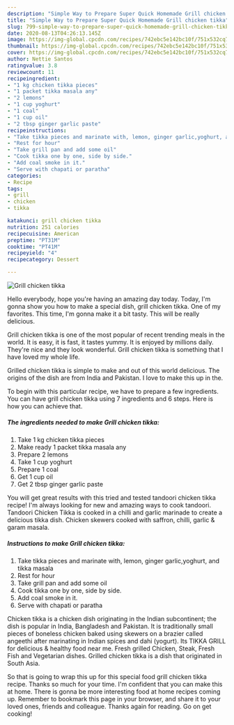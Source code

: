 ```yaml
---
description: "Simple Way to Prepare Super Quick Homemade Grill chicken tikka"
title: "Simple Way to Prepare Super Quick Homemade Grill chicken tikka"
slug: 799-simple-way-to-prepare-super-quick-homemade-grill-chicken-tikka
date: 2020-08-13T04:26:13.145Z
image: https://img-global.cpcdn.com/recipes/742ebc5e142bc10f/751x532cq70/grill-chicken-tikka-recipe-main-photo.jpg
thumbnail: https://img-global.cpcdn.com/recipes/742ebc5e142bc10f/751x532cq70/grill-chicken-tikka-recipe-main-photo.jpg
cover: https://img-global.cpcdn.com/recipes/742ebc5e142bc10f/751x532cq70/grill-chicken-tikka-recipe-main-photo.jpg
author: Nettie Santos
ratingvalue: 3.8
reviewcount: 11
recipeingredient:
- "1 kg chicken tikka pieces"
- "1 packet tikka masala any"
- "2 lemons"
- "1 cup yoghurt"
- "1 coal"
- "1 cup oil"
- "2 tbsp ginger garlic paste"
recipeinstructions:
- "Take tikka pieces and marinate with, lemon, ginger garlic,yoghurt, and tikka masala"
- "Rest for hour"
- "Take grill pan and add some oil"
- "Cook tikka one by one, side by side."
- "Add coal smoke in it."
- "Serve with chapati or paratha"
categories:
- Recipe
tags:
- grill
- chicken
- tikka

katakunci: grill chicken tikka 
nutrition: 251 calories
recipecuisine: American
preptime: "PT31M"
cooktime: "PT41M"
recipeyield: "4"
recipecategory: Dessert

---
```



![Grill chicken tikka](https://img-global.cpcdn.com/recipes/742ebc5e142bc10f/751x532cq70/grill-chicken-tikka-recipe-main-photo.jpg)

Hello everybody, hope you're having an amazing day today. Today, I'm gonna show you how to make a special dish, grill chicken tikka. One of my favorites. This time, I'm gonna make it a bit tasty. This will be really delicious.

Grill chicken tikka is one of the most popular of recent trending meals in the world. It is easy, it is fast, it tastes yummy. It is enjoyed by millions daily. They're nice and they look wonderful. Grill chicken tikka is something that I have loved my whole life.

Grilled chicken tikka is simple to make and out of this world delicious. The origins of the dish are from India and Pakistan. I love to make this up in the.


To begin with this particular recipe, we have to prepare a few ingredients. You can have grill chicken tikka using 7 ingredients and 6 steps. Here is how you can achieve that.

<!--inarticleads1-->

##### The ingredients needed to make Grill chicken tikka:

1. Take 1 kg chicken tikka pieces
1. Make ready 1 packet tikka masala any
1. Prepare 2 lemons
1. Take 1 cup yoghurt
1. Prepare 1 coal
1. Get 1 cup oil
1. Get 2 tbsp ginger garlic paste


You will get great results with this tried and tested tandoori chicken tikka recipe! I&#39;m always looking for new and amazing ways to cook tandoori. Tandoori Chicken Tikka is cooked in a chilli and garlic marinade to create a delicious tikka dish. Chicken skewers cooked with saffron, chilli, garlic &amp; garam masala. 

<!--inarticleads2-->

##### Instructions to make Grill chicken tikka:

1. Take tikka pieces and marinate with, lemon, ginger garlic,yoghurt, and tikka masala
1. Rest for hour
1. Take grill pan and add some oil
1. Cook tikka one by one, side by side.
1. Add coal smoke in it.
1. Serve with chapati or paratha


Chicken tikka is a chicken dish originating in the Indian subcontinent; the dish is popular in India, Bangladesh and Pakistan. It is traditionally small pieces of boneless chicken baked using skewers on a brazier called angeethi after marinating in Indian spices and dahi (yogurt). Its TIKKA GRILL for delicious &amp; healthy food near me. Fresh grilled Chicken, Steak, Fresh Fish and Vegetarian dishes. Grilled chicken tikka is a dish that originated in South Asia. 

So that is going to wrap this up for this special food grill chicken tikka recipe. Thanks so much for your time. I'm confident that you can make this at home. There is gonna be more interesting food at home recipes coming up. Remember to bookmark this page in your browser, and share it to your loved ones, friends and colleague. Thanks again for reading. Go on get cooking!
